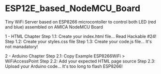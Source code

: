 # ESP12E_based_NodeMCU_Board
Tiny WiFi Server based on ESP8266 microcontoller to control both LED (red and blue) assembled on AMICA NodeMCU Board


1 - HTML Chapter
  Step 1.1: Create your index.html file... Read Hackable #24!
  Step 1.2: Create your styles.css file
  Step 1.3: Create your code.js file... It's not manadatory!

2 - Arduino Chapter
  Step 2.1: Copy Example ESP8266WiFi > WiFiAccessPoint
  Step 2.2: Add your expected HTML page source
  Step 2.3: Upload your Arduino code... It's too long to flash ESP8266!
